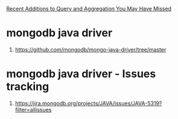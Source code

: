 [Recent Additions to Query and Aggregation You May Have Missed](https://youtu.be/FprmF6nmkWY?list=PL4RCxklHWZ9v3eIqQeKWcoNPSiLuVPyac&t=1062)

# mongodb java driver

1. https://github.com/mongodb/mongo-java-driver/tree/master

# mongodb java driver - Issues tracking
1. https://jira.mongodb.org/projects/JAVA/issues/JAVA-5319?filter=allissues